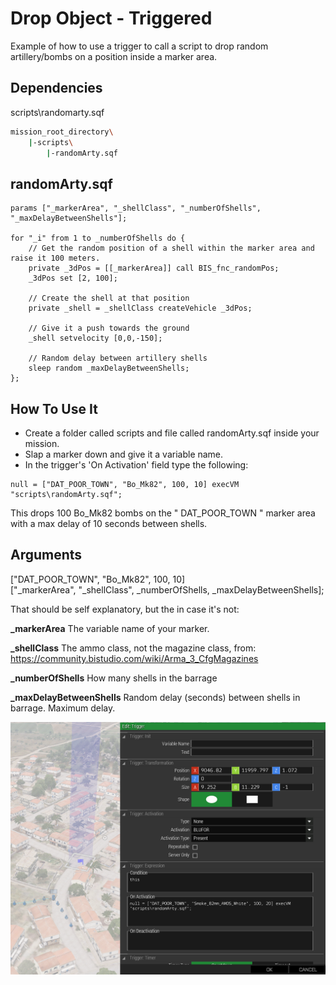 # Drop Object - Triggered

Example of how to use a trigger to call a script to drop random artillery/bombs on a position inside a marker area.

## Dependencies
scripts\randomarty.sqf

```bash
mission_root_directory\
    |-scripts\
        |-randomArty.sqf
```

## randomArty.sqf
```SQF
params ["_markerArea", "_shellClass", "_numberOfShells", "_maxDelayBetweenShells"];

for "_i" from 1 to _numberOfShells do { 
	// Get the random position of a shell within the marker area and raise it 100 meters.
	private _3dPos = [[_markerArea]] call BIS_fnc_randomPos;
	_3dPos set [2, 100];

	// Create the shell at that position
	private _shell = _shellClass createVehicle _3dPos;

	// Give it a push towards the ground
	_shell setvelocity [0,0,-150];

	// Random delay between artillery shells
	sleep random _maxDelayBetweenShells;
};
```

## How To Use It
* Create a folder called scripts and file called randomArty.sqf inside your mission.
* Slap a marker down and give it a variable name.
* In the trigger's 'On Activation' field type the following:
```SQF
null = ["DAT_POOR_TOWN", "Bo_Mk82", 100, 10] execVM "scripts\randomArty.sqf";
```

This drops 100 Bo_Mk82 bombs on the " DAT_POOR_TOWN " marker area with a max delay of 10 seconds between shells.

## Arguments
["DAT_POOR_TOWN", "Bo_Mk82", 100, 10]  
["_markerArea", "_shellClass", _numberOfShells, _maxDelayBetweenShells];  

That should be self explanatory, but the in case it's not:

**_markerArea** The variable name of your marker.

**_shellClass** The ammo class, not the magazine class, from: https://community.bistudio.com/wiki/Arma_3_CfgMagazines

**_numberOfShells** How many shells in the barrage

**_maxDelayBetweenShells** Random delay (seconds) between shells in barrage. Maximum delay.

![Add Action](./images/triggered_arty_drop.png)
